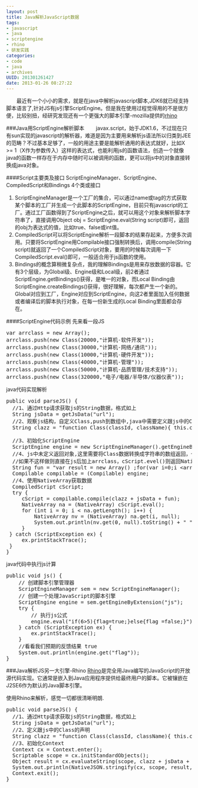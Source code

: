 ```yaml
--- 
layout: post
title: Java解析JavaScript数据
tags: 
- javascript
- java
- scriptengine
- rhino
- 研发实践
categories:
- code
- java
- archives
UUID: 201301261427
date: 2013-01-26 08:27:22
---
```


 　　最近有一个小小的需求，就是在java中解析javascript脚本,JDK6就已经支持脚本语言了,针对JS有js引擎ScriptEngine。但是我在使用过程觉得用的不是很方便，比较别扭，经研究发现还有一个更强大的脚本引擎-mozilla提供的<a href="https://github.com/mozilla/rhino" alt="rhino" target="_bank">rhino</a>

###Java用ScriptEngine解析脚本
 　　javax.script，始于JDK1.6，不过现在只有sun实现的javascript的解析器，难道是因为主要用来解析js语法所以归类到JEE的范畴？不过基本足够了，一般的用途主要是能解析通用的表达式就好，比如X >= 1（X作为参数传入）这样的表达式，也能利用js的函数语法，创造一个就像java的函数一样存在于内存中随时可以被调用的函数，更可以将js中的对象直接转换成java对象。

####Script主要类及接口
ScriptEngineManager、ScriptEngine、CompiledScript和Bindings 4个类或接口
<ol>
<li>
ScriptEngineManager是一个工厂的集合，可以通过name或tag的方式获取某个脚本的工厂并生成一个此脚本的ScriptEngine，目前只有javascript的工厂。通过工厂函数得到了ScriptEngine之后，就可以用这个对象来解析脚本字符串了，直接调用Object obj = ScriptEngine.eval(String script)即可，返回的obj为表达式的值，比如true、false或int值。
</li>
<li>
CompiledScript可以将ScriptEngine解析一段脚本的结果存起来，方便多次调用。只要将ScriptEngine用Compilable接口强制转换后，调用compile(String script)就返回了一个CompiledScript对象，要用的时候每次调用一下CompiledScript.eval()即可，一般适合用于js函数的使用。
</li>
<li>
Bindings的概念算稍微复杂点，我的理解Bindings是用来存放数据的容器。它有3个层级，为Global级、Engine级和Local级，前2者通过ScriptEngine.getBindings()获得，是唯一的对象，而Local Binding由ScriptEngine.createBindings()获得，很好理解，每次都产生一个新的。Global对应到工厂，Engine对应到ScriptEngine，向这2者里面加入任何数据或者编译后的脚本执行对象，在每一份新生成的Local Binding里面都会存在。
</li>
</ol>

####ScriptEngine代码示例
先来看一段JS
<pre id="javascript">
var arrclass = new Array();
arrclass.push(new Class(20000,"计算机-软件开发"));
arrclass.push(new Class(30000,"计算机-网络/通讯"));
arrclass.push(new Class(10000,"计算机-硬件开发"));
arrclass.push(new Class(40000,"计算机-管理"));
arrclass.push(new Class(50000,"计算机-品质管理/技术支持"));
arrclass.push(new Class(320000,"电子/电器/半导体/仪器仪表"));
</pre>
java代码实现解析
<pre id="java">
public void parseJS() &#123;
  //1、通过Http请求获取js的String数据，格式如上
  String jsData = getJsData("url");
  //2、观察js结构，自定义Class,push到数组中,java中需要定义跟js中的Class的声明
  String clazz = "function Class(classId, className)&#123; this.classId=classId;this.className=className&#125;;";

  //3、初始化ScriptEngine
  ScriptEngine engine = new ScriptEngineManager().getEngineByName("javascript");
  //4、js中未定义返回对象,这里需要将Class数据转换成字符串的数组返回，个人觉得很别扭，不知道是理解错误还是确实如此？
  //如果不这样做则直接在js后加上arrclass，cScript.evel()则返回NativeObject对象的数组
  String fun = "var result = new Array() ;for(var i=0;i &lt;arrclass.length;i++)&#123;result.push(new Array(arrclass[i].classId,arrclass[i].className))&#125;; result;";
  Compilable compilable = (Compilable) engine;
  //4、使用NativeArray获取数据
  CompiledScript cScript;
  try &#123;
     cScript = compilable.compile(clazz + jsData + fun);
     NativeArray na = (NativeArray) cScript.eval();
     for (int i = 0; i < na.getLength(); i++) &#123;
         NativeArray nv = (NativeArray) na.get(i, null);
         System.out.println(nv.get(0, null).toString() + " " + nv.get(1, null).toString());
     &#125;
 &#125; catch (ScriptException ex) &#123;
     ex.printStackTrace();
 &#125;
&#125;
</pre>
java代码中执行js计算
<pre id="java">
public void js() &#123;  
    // 创建脚本引擎管理器  
    ScriptEngineManager sem = new ScriptEngineManager();  
    // 创建一个处理JavaScript的脚本引擎  
    ScriptEngine engine = sem.getEngineByExtension("js");  
    try &#123;  
        // 执行js公式  
        engine.eval("if(6>5)&#123;flag=true;&#125;else&#123;flag =false;&#125;");  
    &#125; catch (ScriptException ex) &#123;
        ex.printStackTrace();  
    &#125;  
    //看看我们预期的反馈结果 true  
    System.out.println(engine.get("flag"));  
&#125;  
</pre>

###Java解析JS另一大引擎-Rhino
<a href="https://github.com/mozilla/rhino" alt="rhino" target="_bank">Rhino</a>是完全用Java编写的JavaScript的开放源代码实现。它通常是嵌入到Java应用程序提供给最终用户的脚本。它被镶嵌在J2SE6作为默认的Java脚本引擎。

使用Rhino来解析，感觉一切都很清晰明朗.
<pre id="java">
public void parseJS() &#123;
  //1、通过Http请求获取js的String数据，格式如上
  String jsData = getJsData("url");
  //2、定义跟js中的Class的声明
  String clazz = "function Class(classId, className){ this.classId=classId;this.className=className};";
  //3、初始化Context
  Context cx = Context.enter();
  Scriptable scope = cx.initStandardObjects();
  Object result = cx.evaluateString(scope, clazz + jsData + ";arrclass", "arrclass", 1, null);
  System.out.println(NativeJSON.stringify(cx, scope, result, null, null));
  Context.exit();
&#125; 
</pre>

